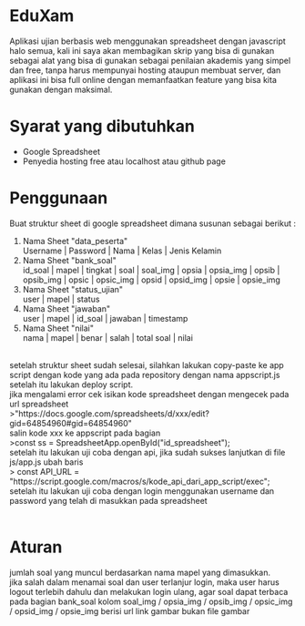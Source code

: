 # EduXam
Aplikasi ujian berbasis web menggunakan spreadsheet dengan javascript
<br>
halo semua, kali ini saya akan membagikan skrip yang bisa di gunakan sebagai alat yang bisa di gunakan sebagai penilaian akademis yang simpel dan free, tanpa harus mempunyai hosting ataupun membuat server, dan aplikasi ini bisa full online dengan memanfaatkan feature yang bisa kita gunakan dengan maksimal.<br>

# Syarat yang dibutuhkan
- Google Spreadsheet
- Penyedia hosting free atau localhost atau github page<br>

# Penggunaan
Buat struktur sheet di google spreadsheet dimana susunan sebagai berikut :

<ol>
  <li>Nama Sheet "data_peserta"<br>
  Username | Password | Nama | Kelas | Jenis Kelamin
  </li>
<li>Nama Sheet "bank_soal"<br>
   id_soal | mapel | tingkat | soal | soal_img | opsia | opsia_img | opsib | opsib_img | opsic | opsic_img | opsid | opsid_img | opsie | opsie_img
<br></li>
<li>Nama Sheet "status_ujian"<br>
   user | mapel | status
   <br></li>
<li>Nama Sheet "jawaban"<br>
   user | mapel | id_soal | jawaban | timestamp
   <br></li>
<li>Nama Sheet "nilai"<br>
   nama | mapel | benar | salah | total soal | nilai
</li>
</ol><br>
setelah struktur sheet sudah selesai, silahkan lakukan copy-paste ke app script dengan kode yang ada pada repository dengan nama appscript.js setelah itu lakukan deploy script.
<br>
jika mengalami error cek isikan kode spreadsheet dengan mengecek pada url spreadsheet <br>
>"https://docs.google.com/spreadsheets/d/xxx/edit?gid=64854960#gid=64854960" <br>
salin kode xxx ke appscript pada bagian <br>
>const ss = SpreadsheetApp.openById("id_spreadsheet");<br>
setelah itu lakukan uji coba dengan api, jika sudah sukses lanjutkan di file js/app.js ubah baris <br>
> const API_URL = "https://script.google.com/macros/s/kode_api_dari_app_script/exec";<br>
setelah itu lakukan uji coba dengan login menggunakan username dan password yang telah di masukkan pada spreadsheet<br><br>

# Aturan
jumlah soal yang muncul berdasarkan nama mapel yang dimasukkan.<br>
jika salah dalam menamai soal dan user terlanjur login, maka user harus logout terlebih dahulu dan melakukan login ulang, agar soal dapat terbaca<br>
pada bagian bank_soal kolom soal_img / opsia_img / opsib_img / opsic_img / opsid_img / opsie_img berisi url link gambar bukan file gambar<br>
